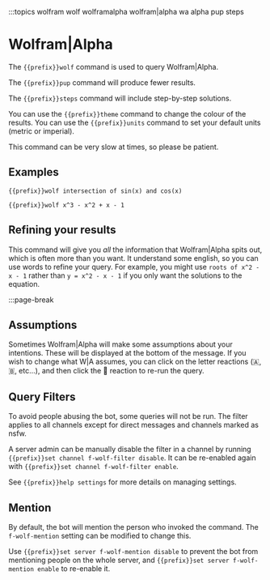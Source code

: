 :::topics wolfram wolf wolframalpha wolfram|alpha wa alpha pup steps

# Wolfram|Alpha

The `{{prefix}}wolf` command is used to query Wolfram|Alpha.

The `{{prefix}}pup` command will produce fewer results.

The `{{prefix}}steps` command will include step-by-step solutions.

You can use the `{{prefix}}theme` command to change the colour of the results.
You can use the `{{prefix}}units` command to set your default units (metric or imperial).

This command can be very slow at times, so please be patient.

## Examples

`{{prefix}}wolf intersection of sin(x) and cos(x)`

`{{prefix}}wolf x^3 - x^2 + x - 1`

## Refining your results

This command will give you *all* the information that Wolfram|Alpha spits out, which is often more than you want. It understand some english, so you can use words to refine your query. For example, you might use `roots of x^2 - x - 1` rather than `y = x^2 - x - 1` if you only want the solutions to the equation.

:::page-break

## Assumptions

Sometimes Wolfram|Alpha will make some assumptions about your intentions. These will be displayed at the bottom of the message. If you wish to change what W|A assumes, you can click on the letter reactions (🇦, 🇧, etc...), and then click the 🔄 reaction to re-run the query.

## Query Filters

To avoid people abusing the bot, some queries will not be run. The filter applies to all channels except for direct messages and channels marked as nsfw.

A server admin can be manually disable the filter in a channel by running `{{prefix}}set channel f-wolf-filter disable`.
It can be re-enabled again with `{{prefix}}set channel f-wolf-filter enable`.

See `{{prefix}}help settings` for more details on managing settings.

## Mention

By default, the bot will mention the person who invoked the command. The `f-wolf-mention` setting can be modified to change this.

Use `{{prefix}}set server f-wolf-mention disable` to prevent the bot from mentioning people on the whole server, and `{{prefix}}set server f-wolf-mention enable` to re-enable it.
